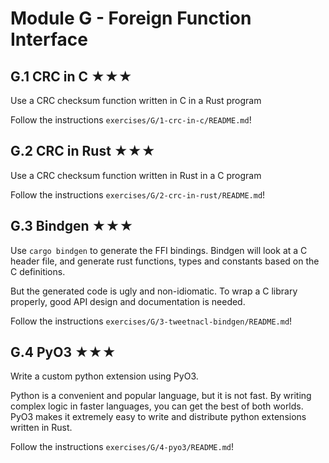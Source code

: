 # Module G - Foreign Function Interface 

## G.1 CRC in C ★★★

Use a CRC checksum function written in C in a Rust program

Follow the instructions `exercises/G/1-crc-in-c/README.md`!

## G.2 CRC in Rust ★★★

Use a CRC checksum function written in Rust in a C program

Follow the instructions `exercises/G/2-crc-in-rust/README.md`!

## G.3 Bindgen ★★★

Use `cargo bindgen` to generate the FFI bindings. Bindgen will look at a C header file, and generate rust functions, types and constants based on the C definitions.

But the generated code is ugly and non-idiomatic. To wrap a C library properly, good API design and documentation is needed. 

Follow the instructions `exercises/G/3-tweetnacl-bindgen/README.md`!

## G.4 PyO3 ★★★

Write a custom python extension using PyO3.

Python is a convenient and popular language, but it is not fast. By writing complex logic in faster languages, you can get the best of both worlds. PyO3 makes it extremely easy to write and distribute python extensions written in Rust.

Follow the instructions `exercises/G/4-pyo3/README.md`!